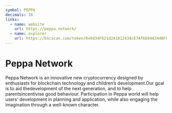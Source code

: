 ```yaml
---
symbol: PEPPA
decimals: 18
links:
  - name: website
    url: https://peppa.network/
  - name: explorer
    url: https://bscscan.com/token/0x6d34F621d2A1812434cE7Af6E04A344BFCE9B47E
---
```


# Peppa Network

Peppa Network is an innovative new cryptocurrency designed by enthusiasts for blockchain technology and children’s development.Our goal is to aid thedevelopment of the next generation, and to help parentsincentivise good behaviour. Participation in Peppa world will help users’ development in planning and application, while also engaging the imagination through a well-known character.
